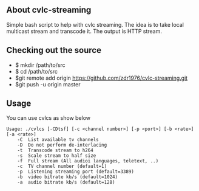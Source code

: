 ## About cvlc-streaming
Simple bash script to help with cvlc streaming. The idea is to take local multicast
stream and transcode it. The output is HTTP stream.

## Checking out the source

* $ mkdir /path/to/src
* $ cd /path/to/src
* $git remote add origin https://github.com/zdr1976/cvlc-streaming.git
* $git push -u origin master

## Usage
You can use cvlcs as show below

```
Usage: ./cvlcs [-CDtsf] [-c <channel number>] [-p <port>] [-b <rate>] [-a <rate>]
    -C  List available tv channels
    -D  Do not perform de-interlacing
    -t  Transcode stream to h264
    -s  Scale stream to half size
    -f  Full stream (All audioi languages, teletext, ..)
    -c  TV channel number (default=1)
    -p  Listening streaming port (default=3389)
    -b  video bitrate kb/s (default=1024)
    -a  audio bitrate kb/s (default=128)
```

